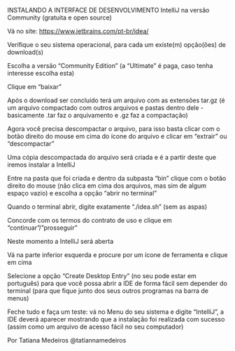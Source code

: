 INSTALANDO A INTERFACE DE DESENVOLVIMENTO IntelliJ na versão Community (gratuita e open source)

Vá no site: https://www.jetbrains.com/pt-br/idea/

Verifique o seu sistema operacional, para cada um existe(m) opção(ões) de download(s)

Escolha a versão “Community Edition” (a “Ultimate” é paga, caso tenha interesse escolha esta)

Clique em “baixar”

Após o download ser concluído terá um arquivo com as extensões tar.gz (é um arquivo compactado com outros arquivos e pastas dentro dele - basicamente .tar faz o arquivamento e .gz faz a compactação)

Agora você precisa descompactar o arquivo, para isso basta clicar com o botão direito do mouse em cima do ícone do arquivo e clicar em “extrair” ou “descompactar”

Uma cópia descompactada do arquivo será criada e é a partir deste que iremos instalar a IntelliJ

Entre na pasta que foi criada e dentro da subpasta “bin” clique com o botão direito do mouse (não clica em cima dos arquivos, mas sim de algum espaço vazio) e escolha a opção “abrir no terminal”

Quando o terminal abrir, digite exatamente “./idea.sh” (sem as aspas)

Concorde com os termos do contrato de uso e clique em “continuar”/”prosseguir”

Neste momento a IntelliJ será aberta

Vá na parte inferior esquerda e procure por um ícone de ferramenta e clique em cima

Selecione a opção “Create Desktop Entry” (no seu pode estar em português) para que você possa abrir a IDE de forma fácil sem depender do terminal (para que fique junto dos seus outros programas na barra de menus)

Feche tudo e faça um teste: vá no Menu do seu sistema e digite “IntelliJ”, a IDE deverá aparecer mostrando que a instalação foi realizada com sucesso (assim como um arquivo de acesso fácil no seu computador)

Por Tatiana Medeiros
@tatiannamedeiros
